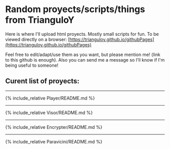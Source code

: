 # Random proyects/scripts/things from TrianguloY
Here is where I'll upload html proyects. Mostly small scripts for fun. To be viewed directly on a browser: [https://trianguloy.github.io/githubPages](https://trianguloy.github.io/githubPages)

Feel free to edit/adapt/use them as you want, but please mention me! (link to this github is enough). Also you can send me a message so I'll know if I'm being useful to someone! 


## Curent list of proyects:

--------------------------------------------------

{% include_relative Player/README.md %}

--------------------------------------------------

{% include_relative Visor/README.md %}

--------------------------------------------------

{% include_relative Encrypter/README.md %}

--------------------------------------------------

{% include_relative Paravicini/README.md %}